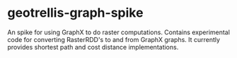 # geotrellis-graph-spike
An spike for using GraphX to do raster computations. Contains experimental code for converting RasterRDD's to and from GraphX graphs. It currently provides shortest path and cost distance implementations.
